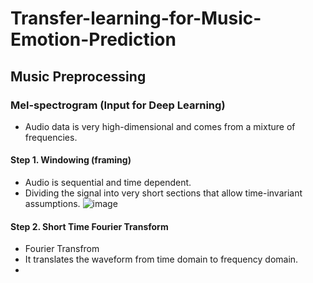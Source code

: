 # Transfer-learning-for-Music-Emotion-Prediction
## Music Preprocessing
### Mel-spectrogram (Input for Deep Learning)
  * Audio data is very high-dimensional and comes from a mixture of frequencies.
#### Step 1. Windowing (framing)
  * Audio is sequential and time dependent.
  * Dividing the signal into very short sections that allow time-invariant assumptions.
![image](https://user-images.githubusercontent.com/67357059/123906225-bb9b8300-d9ae-11eb-8b09-5d04c4f87537.png)
#### Step 2. Short Time Fourier Transform
 * Fourier Transfrom
  * It translates the waveform from time domain to frequency domain.
  * 



